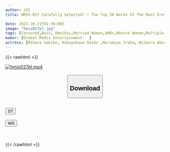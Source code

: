 ```yaml
---
author: j91
title: HMIX-027 Carefully Selected! ! The Top 30 Works Of The Most Erotic And Beautiful Mature Women That Have Sold In The Past Year. Highly Recommended By The Producer! A Must-see Video Collection Of Sukehei's Nudity, Highly Rated On Japan's Number One Adult Distribution Site FANZA. 30 People, 4 Hours.

date: 2023-10-21T01:30:00Z
image: "hmix027pl.jpg"
tags: [Censored,Best, Omnibus,Married Woman,4HR+,Mature Woman,Multiple Story	 ]
maker: [Global Media Entertainment   ]
actress: [Mihara Sakiko, Kobayakawa Reiko ,Narumiya Iroha, Niimura Akari ,Shimazaki Kasumi, Saigusa Yuri, Kobayashi Marika, Saionji Mio, Sasaki Sawa, Kawamura Noa  ]
---
```



{{< rawhtml >}}

<div class="video" data-videoid="m1R00mAyk8iMOP">
    <a href="javascript:;">
        <img src="https://my.j91.asia/posts/hmix027pl/hmix027pl.jpg" width="WIDTH" height="HEIGHT" alt="hmix027pl.mp4" loading="lazy">
    </a>
</div>

<script type="text/javascript" src="https://j91.asia/asset/on-demand-st.js"></script>

<br>
  <link rel="stylesheet" href="https://j91.asia/asset/bs5.css">
  
  <center>
  <button class="btn btn-primary" type="button" data-bs-toggle="collapse" data-bs-target=".multi-collapse" aria-expanded="false" aria-controls="multiCollapseExample1 multiCollapseExample2"><h2>Download</h2></button></center>
</p>
<div class="row">
  <div class="col">
    <div class="collapse multi-collapse" id="multiCollapseExample1">
      <div class="card card-body">
	      	      <br>
<div class="buttons">  
<a href="https://streamtape.to/v/m1R00mAyk8iMOP"><button class="btn-hover color-3"><i class="fa fa-download"></i> ST</button></a></div>
    </div>
  </div>
</div>
  <div class="col">
    <div class="collapse multi-collapse" id="multiCollapseExample2">
      <div class="card card-body">
	      <br>
<div class="buttons">
    <a href="https://wolfstream.tv/5j7uyrx07xsh"><button class="btn-hover color-9"><i class="fa fa-download"></i> WS</button></a></div>
<br><br>
      </div>
    </div>
  </div>
</div>

{{< /rawhtml >}}